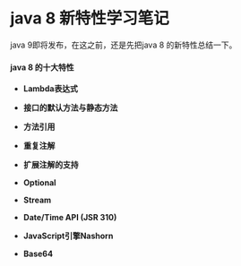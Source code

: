 # java 8 新特性学习笔记

java 9即将发布，在这之前，还是先把java 8 的新特性总结一下。

#### java 8 的十大特性

* **Lambda表达式**

* **接口的默认方法与静态方法**

* **方法引用**

* **重复注解**

* **扩展注解的支持**

* **Optional**

* **Stream**

* **Date/Time API \(JSR 310\)**

* **JavaScript引擎Nashorn**

* **Base64**



